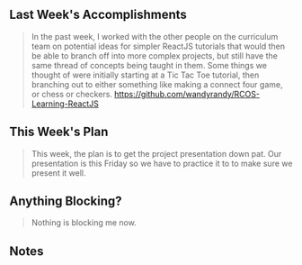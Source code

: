 ## Last Week's Accomplishments

> In the past week, I worked with the other people on the curriculum team on potential ideas for simpler ReactJS tutorials 
> that would then be able to branch off into more complex projects, but still have the same thread of concepts being taught in them.
> Some things we thought of were initially starting at a Tic Tac Toe tutorial, then branching out to either something like making 
> a connect four game, or chess or checkers.
> https://github.com/wandyrandy/RCOS-Learning-ReactJS

## This Week's Plan

> This week, the plan is to get the project presentation down pat. Our presentation is this Friday so we have to practice it to
> to make sure we present it well.

## Anything Blocking?

> Nothing is blocking me now.

## Notes
